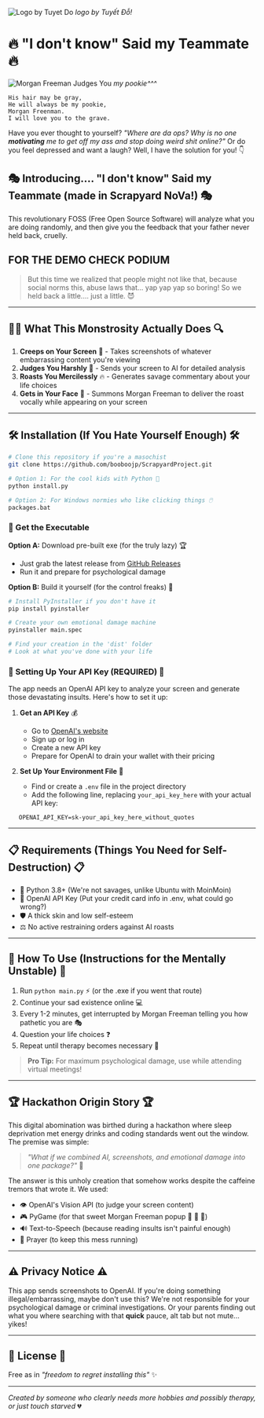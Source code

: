 ![Logo by Tuyet Do](https://i.ibb.co/ZpfY6J8m/untitled135-20250316105216.png)
*logo by Tuyết Đỗ!*
# 🔥 "I don't know" Said my Teammate 🔥
![Morgan Freeman Judges You](https://preview.redd.it/a-portrait-drawing-of-morgan-freeman-made-by-david-v0-5da0wvm19e4e1.png?auto=webp&s=d80462e066cdf88ce14067f53edee2935e67d623)
*my pookie^^^*



```Roses are red,
His hair may be gray,
He will always be my pookie,
Morgan Freenman.
I will love you to the grave.
```

Have you ever thought to yourself? *"Where are da ops? Why is no one **motivating** me to get off my ass and stop doing weird shit online?"* Or do you feel depressed and want a laugh? Well, I have the solution for you! 👇

## 🎭 Introducing.... **"I don't know" Said my Teammate** (made in Scrapyard NoVa!) 🎭

This revolutionary FOSS (Free Open Source Software) will analyze what you are doing randomly, and then give you the feedback that your father never held back, cruelly.

## FOR THE DEMO CHECK PODIUM

> But this time we realized that people might not like that, because social norms this, abuse laws that... yap yap yap so boring! So we held back a little.... just a little. 😈

---

## 🕵️‍♂️ What This Monstrosity Actually Does 🔍

1. **Creeps on Your Screen** 📸 - Takes screenshots of whatever embarrassing content you're viewing
2. **Judges You Harshly** 🧐 - Sends your screen to AI for detailed analysis
3. **Roasts You Mercilessly** 🔥 - Generates savage commentary about your life choices
4. **Gets in Your Face** 👴 - Summons Morgan Freeman to deliver the roast vocally while appearing on your screen

---

## 🛠️ Installation (If You Hate Yourself Enough) 🛠️

```bash
# Clone this repository if you're a masochist
git clone https://github.com/booboojp/ScrapyardProject.git

# Option 1: For the cool kids with Python 🐍
python install.py

# Option 2: For Windows normies who like clicking things 🖱️
packages.bat
```

### 💾 Get the Executable

**Option A:** Download pre-built exe (for the truly lazy) 🏆
- Just grab the latest release from [GitHub Releases](https://github.com/booboojp/ScrapyardProject/releases)
- Run it and prepare for psychological damage

**Option B:** Build it yourself (for the control freaks) 🔨
```bash
# Install PyInstaller if you don't have it
pip install pyinstaller

# Create your own emotional damage machine
pyinstaller main.spec

# Find your creation in the 'dist' folder
# Look at what you've done with your life
```

### 🔑 Setting Up Your API Key (REQUIRED) 🔑

The app needs an OpenAI API key to analyze your screen and generate those devastating insults. Here's how to set it up:

1. **Get an API Key** 💰
   - Go to [OpenAI's website](https://platform.openai.com/api-keys)
   - Sign up or log in
   - Create a new API key
   - Prepare for OpenAI to drain your wallet with their pricing

2. **Set Up Your Environment File** 📝
   - Find or create a `.env` file in the project directory
   - Add the following line, replacing `your_api_key_here` with your actual API key:
```
   OPENAI_API_KEY=sk-your_api_key_here_without_quotes
```

---

## 📋 Requirements (Things You Need for Self-Destruction) 📋

- 🐍 Python 3.8+ (We're not savages, unlike Ubuntu with MoinMoin)
- 🔑 OpenAI API Key (Put your credit card info in .env, what could go wrong?)
- 🛡️ A thick skin and low self-esteem
- ⚖️ No active restraining orders against AI roasts

---

## 🚀 How To Use (Instructions for the Mentally Unstable) 🚀

1. Run `python main.py` ⚡ (or the .exe if you went that route)
2. Continue your sad existence online 💻
3. Every 1-2 minutes, get interrupted by Morgan Freeman telling you how pathetic you are 🎭
4. Question your life choices ❓
5. Repeat until therapy becomes necessary 🧠

> **Pro Tip:** For maximum psychological damage, use while attending virtual meetings!

---

## 🏆 Hackathon Origin Story 🏆

This digital abomination was birthed during a hackathon where sleep deprivation met energy drinks and coding standards went out the window. The premise was simple: 

> *"What if we combined AI, screenshots, and emotional damage into one package?"* 💭

The answer is this unholy creation that somehow works despite the caffeine tremors that wrote it. We used:

- 👁️ OpenAI's Vision API (to judge your screen content)
- 🎮 PyGame (for that sweet Morgan Freeman popup 💖 💖 💖)
- 🔊 Text-to-Speech (because reading insults isn't painful enough)
- 🙏 Prayer (to keep this mess running)

---

## ⚠️ Privacy Notice ⚠️

This app sends screenshots to OpenAI. If you're doing something illegal/embarrassing, maybe don't use this? We're not responsible for your psychological damage or criminal investigations. Or your parents finding out what you where searching with that **quick** pauce, alt tab but not mute... yikes!

---

## 📜 License 📜

Free as in *"freedom to regret installing this"* ✨

---

*Created by someone who clearly needs more hobbies and possibly therapy, or just touch starved* 💔
